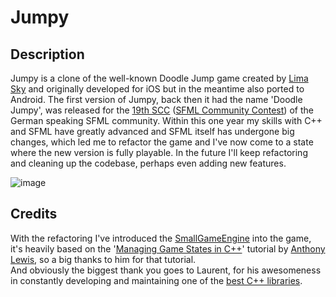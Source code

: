 # Jumpy

## Description

Jumpy is a clone of the well-known Doodle Jump game created by [Lima Sky](http://www.limasky.com/) and originally developed for iOS but in the meantime also ported to Android.
The first version of Jumpy, back then it had the name 'Doodle Jumpy', was released for the [19th SCC](https://github.com/TankOs/SCC/tree/master/19_DoodleJump) ([SFML Community Contest](https://github.com/TankOs/SCC)) of the German speaking SFML community. Within this one year my skills with C++ and SFML have greatly advanced and SFML itself has undergone big changes, which led me to refactor the game and I've now come to a state where the new version is fully playable. In the future I'll keep refactoring and cleaning up the codebase, perhaps even adding new features.

![image](https://user-images.githubusercontent.com/920861/177305690-4423ee0a-52b2-4302-bf23-056189d770dd.png)

## Credits

With the refactoring I've introduced the [SmallGameEngine](https://github.com/eXpl0it3r/SmallGameEngine) into the game, it's heavily based on the '[Managing Game States in C++](http://gamedevgeek.com/tutorials/managing-game-states-in-c/)' tutorial by [Anthony Lewis](https://anthonylewis.com/), so a big thanks to him for that tutorial.  
And obviously the biggest thank you goes to Laurent, for his awesomeness in constantly developing and maintaining one of the [best C++ libraries](https://www.sfml-dev.org/).